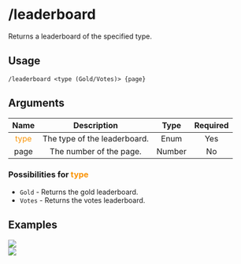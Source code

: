 # /leaderboard

Returns a leaderboard of the specified type.

## Usage

```
/leaderboard <type (Gold/Votes)> {page}
```

## Arguments

| Name                                     | Description                  | Type     | Required |
| :--------------------------------------: | :--------------------------: | :------: | :------: |
| <span style="color:#FA9405">type</span>  | The type of the leaderboard. | Enum     | Yes      |
| page                                     | The number of the page.      | Number   | No       |

### Possibilities for <span style="color:#FA9405">type</span>

- `Gold` - Returns the gold leaderboard.
- `Votes` - Returns the votes leaderboard.

## Examples

<img src="https://user-images.githubusercontent.com/111157596/294728625-84ecb5bf-889e-4846-b6f2-64592b1d4513.png" class="rounded-corners">\
<img src="https://user-images.githubusercontent.com/111157596/294728631-b29b2404-be9f-4edf-b7e7-6deb22073203.png" class="rounded-corners">